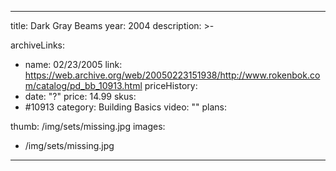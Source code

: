 
---
title: Dark Gray Beams
year: 2004
description: >-
  
archiveLinks:
  - name: 02/23/2005
    link: https://web.archive.org/web/20050223151938/http://www.rokenbok.com/catalog/pd_bb_10913.html
priceHistory:
  - date: "?"
    price: 14.99
skus:
  - #10913
category: Building Basics
video: ""
plans:

thumb: /img/sets/missing.jpg
images:
  -  /img/sets/missing.jpg
---
